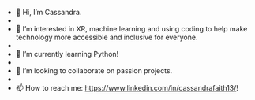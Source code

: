 - 👋 Hi, I’m Cassandra.
- 
- 👀 I’m interested in XR, machine learning and using coding to help make technology more accessible and inclusive for everyone.
- 
- 🌱 I’m currently learning Python!
- 
- 💞️ I’m looking to collaborate on passion projects.
- 
- 📫 How to reach me: https://www.linkedin.com/in/cassandrafaith13/!

<!---
CassFaith13/CassFaith13 is a ✨ special ✨ repository because its `README.md` (this file) appears on your GitHub profile.
You can click the Preview link to take a look at your changes.
--->
